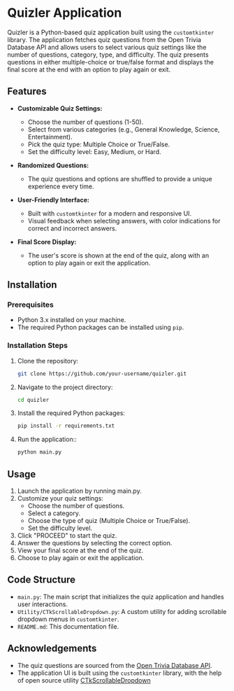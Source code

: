 # Quizler Application

Quizler is a Python-based quiz application built using the `customtkinter` library. The application fetches quiz questions from the Open Trivia Database API and allows users to select various quiz settings like the number of questions, category, type, and difficulty. The quiz presents questions in either multiple-choice or true/false format and displays the final score at the end with an option to play again or exit.

## Features

- **Customizable Quiz Settings:**
  - Choose the number of questions (1-50).
  - Select from various categories (e.g., General Knowledge, Science, Entertainment).
  - Pick the quiz type: Multiple Choice or True/False.
  - Set the difficulty level: Easy, Medium, or Hard.

- **Randomized Questions:**
  - The quiz questions and options are shuffled to provide a unique experience every time.

- **User-Friendly Interface:**
  - Built with `customtkinter` for a modern and responsive UI.
  - Visual feedback when selecting answers, with color indications for correct and incorrect answers.

- **Final Score Display:**
  - The user's score is shown at the end of the quiz, along with an option to play again or exit the application.

## Installation

### Prerequisites

- Python 3.x installed on your machine.
- The required Python packages can be installed using `pip`.

### Installation Steps

1. Clone the repository:

   ```bash
   git clone https://github.com/your-username/quizler.git
   ```

2. Navigate to the project directory:
    ```bash
    cd quizler
    ```

3. Install the required Python packages:
    ```bash
    pip install -r requirements.txt
    ```

4. Run the application::
    ```bash
    python main.py
    ```

## Usage
1. Launch the application by running main.py.
2. Customize your quiz settings:
    - Choose the number of questions.
    - Select a category.
    - Choose the type of quiz (Multiple Choice or True/False).
    - Set the difficulty level.
3. Click "PROCEED" to start the quiz.
4. Answer the questions by selecting the correct option.
5. View your final score at the end of the quiz.
6. Choose to play again or exit the application.

## Code Structure
- `main.py`: The main script that initializes the quiz application and handles user interactions.
- `Utility/CTkScrollableDropdown.py`: A custom utility for adding scrollable dropdown menus in `customtkinter`.
- `README.md`: This documentation file.

## Acknowledgements

- The quiz questions are sourced from the [Open Trivia Database API](https://opentdb.com/).
- The application UI is built using the `customtkinter` library, with the help of open source utility [CTkScrollableDropdown](https://github.com/Akascape/CTkScrollableDropdown)